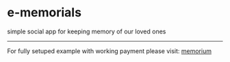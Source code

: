 # e-memorials
simple social app for keeping memory of our loved ones

---

For fully setuped example with working payment please visit: [memorium](https://cryptic-tundra-52266.herokuapp.com/)


